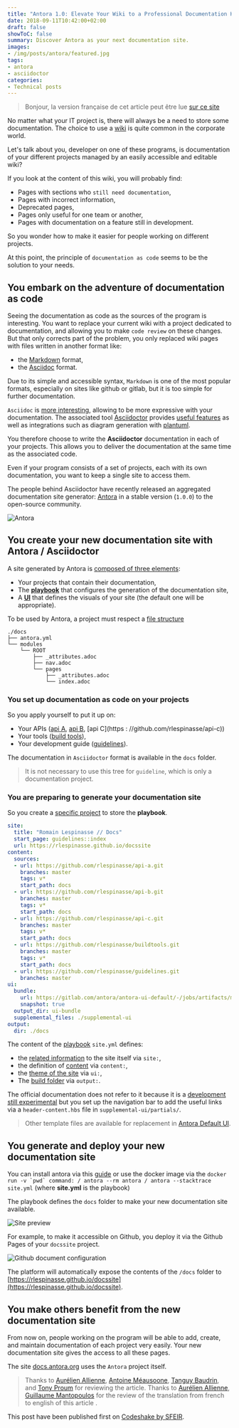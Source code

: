 ```yaml
---
title: "Antora 1.0: Elevate Your Wiki to a Professional Documentation Hub"
date: 2018-09-11T10:42:00+02:00
draft: false
showToC: false
summary: Discover Antora as your next documentation site.
images: 
- /img/posts/antora/featured.jpg
tags: 
- antora
- asciidoctor
categories:
- Technical posts
---
```


> Bonjour, la version française de cet article peut être lue [sur ce site](/posts/antora/)

No matter what your IT project is, there will always be a need to store some documentation.
The choice to use a [wiki](https://en.wikipedia.org/wiki/Wiki) is quite common in the corporate world.

Let's talk about you, developer on one of these programs, is documentation of your different projects managed by an easily accessible and editable wiki?

If you look at the content of this wiki, you will probably find:

* Pages with sections who `still need documentation`,
* Pages with incorrect information,
* Deprecated pages,
* Pages only useful for one team or another,
* Pages with documentation on a feature still in development.

So you wonder how to make it easier for people working on different projects.

At this point, the principle of `documentation as code` seems to be the solution to your needs.

## You embark on the adventure of documentation as code

Seeing the documentation as code as the sources of the program is interesting.
You want to replace your current wiki with a project dedicated to documentation, and allowing you to make `code review` on these changes.
But that only corrects part of the problem, you only replaced wiki pages with files written in another format like:

* the [Markdown](https://daringfireball.net/projects/markdown/syntax) format,
* the [Asciidoc](http://www.methods.co.nz/asciidoc/) format.

Due to its simple and accessible syntax, `Markdown` is one of the most popular formats, especially on sites like github or gitlab, but it is too simple for further documentation.

`Asciidoc` is [more interesting](https://github.com/asciidoctor/asciidoctor.org/blob/master/docs/_includes/asciidoc-vs-markdown.adoc), allowing to be more expressive with your documentation.
The associated tool [Asciidoctor](https://asciidoctor.org/) provides [useful features](https://asciidoctor.org/docs/asciidoc-writers-guide/) as well as integrations such as diagram generation with [plantuml](http://plantuml.com/).

You therefore choose to write the **Asciidoctor** documentation in each of your projects.
This allows you to deliver the documentation at the same time as the associated code.

Even if your program consists of a set of projects, each with its own documentation, you want to keep a single site to access them.

The people behind Asciidoctor have recently released an aggregated documentation site generator: [Antora](https://antora.org/) in a stable version (`1.0.0`) to the open-source community.

![Antora](/img/posts/antora/site.png)

## You create your new documentation site with Antora / Asciidoctor

A site generated by Antora is [composed of three elements](https://docs.antora.org):

* Your projects that contain their documentation,
* The [**playbook**](https://docs.antora.org/antora/1.0/playbook/) that configures the generation of the documentation site,
* A [**UI**](https://docs.antora.org/antora/1.0/playbook/configure-ui/) that defines the visuals of your site (the default one will be appropriate).

To be used by Antora, a project must respect a [file structure](https://docs.antora.org/antora/1.0/component-structure/)

``` Text
./docs
├── antora.yml
└── modules
    └── ROOT
        ├── _attributes.adoc
        ├── nav.adoc
        └── pages
            ├── _attributes.adoc
            └── index.adoc
```

### You set up documentation as code on your projects

So you apply yourself to put it up on:

* Your APIs ([api A](https://github.com/rlespinasse/api-a), [api B](https://github.com/rlespinasse/api-b), [api C](https : //github.com/rlespinasse/api-c))
* Your tools ([build tools](https://github.com/rlespinasse/buildtools)),
* Your development guide ([guidelines](https://github.com/rlespinasse/guidelines)).

The documentation in `Asciidoctor` format is available in the `docs` folder.
> It is not necessary to use this tree for `guideline`, which is only a documentation project.

### You are preparing to generate your documentation site

So you create a [specific project](https://github.com/rlespinasse/docssite) to store the **playbook**.

```yaml
site:
  title: "Romain Lespinasse // Docs"
  start_page: guidelines::index
  url: https://rlespinasse.github.io/docssite
content:
  sources:
  - url: https://github.com/rlespinasse/api-a.git
    branches: master
    tags: v*
    start_path: docs
  - url: https://github.com/rlespinasse/api-b.git
    branches: master
    tags: v*
    start_path: docs
  - url: https://github.com/rlespinasse/api-c.git
    branches: master
    tags: v*
    start_path: docs
  - url: https://github.com/rlespinasse/buildtools.git
    branches: master
    tags: v*
    start_path: docs
  - url: https://github.com/rlespinasse/guidelines.git
    branches: master
ui:
  bundle:
    url: https://gitlab.com/antora/antora-ui-default/-/jobs/artifacts/master/raw/build/ui-bundle.zip?job=bundle-stable
    snapshot: true
  output_dir: ui-bundle
  supplemental_files: ./supplemental-ui
output:
  dir: ./docs
```

The content of the [playbook](https://docs.antora.org/antora/1.0/playbook/playbook/) `site.yml` defines:

* the [related information](https://docs.antora.org/antora/1.0/playbook/configure-site/) to the site itself via `site:`,
* the definition of [content](https://docs.antora.org/antora/1.0/playbook/configure-content-sources/) via `content:`,
* the [theme of the site](https://docs.antora.org/antora/1.0/playbook/configure-ui/) via `ui:`,
* The [build folder](https://docs.antora.org/antora/1.0/playbook/configure-output/) via `output:`.

The official documentation does not refer to it because it is a [development still experimental](https://gitlab.com/antora/antora/issues/147) but you set up the navigation bar to add the useful links via a `header-content.hbs` file in `supplemental-ui/partials/`.
> Other template files are available for replacement in [Antora Default UI](https://gitlab.com/antora/antora-ui-default/tree/master/src/partials).

## You generate and deploy your new documentation site

You can install antora via this [guide](https://docs.antora.org/antora/1.0/install/install-antora/) or use the docker image via the ``docker run -v `pwd` command: / antora --rm antora / antora --stacktrace site.yml`` (where **site.yml** is the playbook)

The playbook defines the `docs` folder to make your new documentation site available.

![Site preview](/img/posts/antora/site-preview.png)

For example, to make it accessible on Github, you deploy it via the Github Pages of your `docssite` project.

![Github document configuration](/img/posts/antora/github.png)

The platform will automatically expose the contents of the `/docs` folder to [https://rlespinasse.github.io/docssite](https://rlespinasse.github.io/docssite).

## You make others benefit from the new documentation site

From now on, people working on the program will be able to add, create, and maintain documentation of each project very easily. Your new documentation site gives the access to all these pages.

The site [docs.antora.org](https://docs.antora.org) uses the `Antora` project itself.

> Thanks to [Aurélien Allienne](https://twitter.com/sn0rks), [Antoine Méausoone](https://twitter.com/AMeausoone), [Tanguy Baudrin](https://twitter.com/TanguyBAUDRIN), and [Tony Proum](https://twitter.com/chezTone) for reviewing the article.
> Thanks to [Aurélien Allienne](https://twitter.com/sn0rks), [Guillaume Mantopoulos](http://twitter.com/MrGuiMan) for the review of the translation from french to english of this article .

This post have been published first on [Codeshake by SFEIR](https://medium.com/codeshake/replace-your-wiki-with-a-documentation-site-4f0da329fe92).
